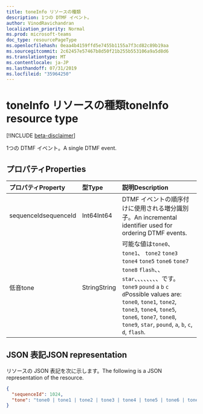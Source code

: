 ```yaml
---
title: toneInfo リソースの種類
description: 1つの DTMF イベント。
author: VinodRavichandran
localization_priority: Normal
ms.prod: microsoft-teams
doc_type: resourcePageType
ms.openlocfilehash: 0eaa4b4159ffd5e7455b1155a7f3cd82c89b19aa
ms.sourcegitcommit: 2c62457e57467b8d50f21b255b553106a9a5d8d6
ms.translationtype: MT
ms.contentlocale: ja-JP
ms.lasthandoff: 07/31/2019
ms.locfileid: "35964250"
---
```

# <a name="toneinfo-resource-type"></a><span data-ttu-id="4b297-103">toneInfo リソースの種類</span><span class="sxs-lookup"><span data-stu-id="4b297-103">toneInfo resource type</span></span>

[!INCLUDE [beta-disclaimer](../../includes/beta-disclaimer.md)]

<span data-ttu-id="4b297-104">1つの DTMF イベント。</span><span class="sxs-lookup"><span data-stu-id="4b297-104">A single DTMF event.</span></span>

## <a name="properties"></a><span data-ttu-id="4b297-105">プロパティ</span><span class="sxs-lookup"><span data-stu-id="4b297-105">Properties</span></span>

| <span data-ttu-id="4b297-106">プロパティ</span><span class="sxs-lookup"><span data-stu-id="4b297-106">Property</span></span>       | <span data-ttu-id="4b297-107">型</span><span class="sxs-lookup"><span data-stu-id="4b297-107">Type</span></span>    | <span data-ttu-id="4b297-108">説明</span><span class="sxs-lookup"><span data-stu-id="4b297-108">Description</span></span>|
|:---------------|:--------|:----------|
| <span data-ttu-id="4b297-109">sequenceId</span><span class="sxs-lookup"><span data-stu-id="4b297-109">sequenceId</span></span> | <span data-ttu-id="4b297-110">Int64</span><span class="sxs-lookup"><span data-stu-id="4b297-110">Int64</span></span> | <span data-ttu-id="4b297-111">DTMF イベントの順序付けに使用される増分識別子。</span><span class="sxs-lookup"><span data-stu-id="4b297-111">An incremental identifier used for ordering DTMF events.</span></span> |
| <span data-ttu-id="4b297-112">低音</span><span class="sxs-lookup"><span data-stu-id="4b297-112">tone</span></span> | <span data-ttu-id="4b297-113">String</span><span class="sxs-lookup"><span data-stu-id="4b297-113">String</span></span> | <span data-ttu-id="4b297-114">可能な値は`tone0`、 `tone1`、 `tone2` `tone3` `tone4` `tone5` `tone6` `tone7` `tone8` `flash`、、 `star`、、、、、、、、です。 `tone9` `pound` `a` `b` `c` `d`</span><span class="sxs-lookup"><span data-stu-id="4b297-114">Possible values are: `tone0`, `tone1`, `tone2`, `tone3`, `tone4`, `tone5`, `tone6`, `tone7`, `tone8`, `tone9`, `star`, `pound`, `a`, `b`, `c`, `d`, `flash`.</span></span> |

## <a name="json-representation"></a><span data-ttu-id="4b297-115">JSON 表記</span><span class="sxs-lookup"><span data-stu-id="4b297-115">JSON representation</span></span>

<span data-ttu-id="4b297-116">リソースの JSON 表記を次に示します。</span><span class="sxs-lookup"><span data-stu-id="4b297-116">The following is a JSON representation of the resource.</span></span>

<!-- {
  "blockType": "resource",
  "optionalProperties": [

  ],
  "@odata.type": "microsoft.graph.toneInfo"
}-->
```json
{
  "sequenceId": 1024,
  "tone": "tone0 | tone1 | tone2 | tone3 | tone4 | tone5 | tone6 | tone7 | tone8 | tone9 | star | pound | a | b | c | d | flash"
}
```

<!-- uuid: 8fcb5dbc-d5aa-4681-8e31-b001d5168d79
2015-10-25 14:57:30 UTC -->
<!--
{
  "type": "#page.annotation",
  "description": "toneInfo resource",
  "keywords": "",
  "section": "documentation",
  "tocPath": "",
  "suppressions": []
}
-->
